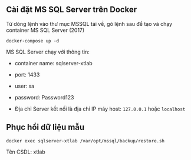 ## Cài đặt MS SQL Server trên Docker


Từ dòng lệnh vào thư mục MSSQL tải về, gõ lệnh 
sau để tạo và chạy container MS SQL Server (2017)

```
docker-compose up -d
```

MS SQL Server chạy với thông tin:

- container name: sqlserver-xtlab

- port: 1433

- user: sa

- password: Password123
- Địa chỉ Server kết nối là địa chỉ IP máy host:
```127.0.0.1``` hoặc ```localhost```

## Phục hồi dữ liệu mẫu
```
docker exec sqlserver-xtlab /var/opt/mssql/backup/restore.sh
```
Tên CSDL: xtlab
